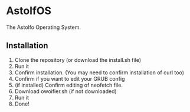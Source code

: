 # AstolfOS

The Astolfo Operating System.

## Installation

1. Clone the repository (or download the install.sh file)
2. Run it
3. Confirm installation. (You may need to confirm installation of curl too)
4. Confirm if you want to edit your GRUB config
5. (if installed) Confirm editing of neofetch file.
6. Download owoifier.sh (if not downloaded)
7. Run it
8. Done!
